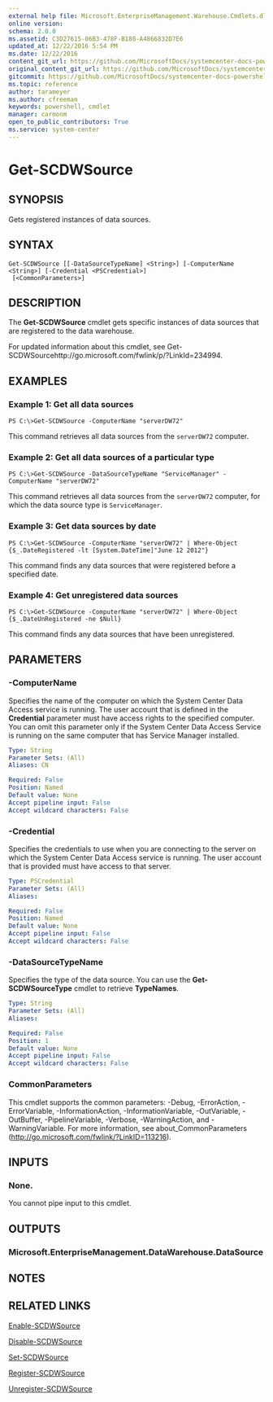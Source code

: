 ```yaml
---
external help file: Microsoft.EnterpriseManagement.Warehouse.Cmdlets.dll-Help.xml
online version: 
schema: 2.0.0
ms.assetid: C3D27615-06B3-478F-B180-A4866832D7E6
updated_at: 12/22/2016 5:54 PM
ms.date: 12/22/2016
content_git_url: https://github.com/MicrosoftDocs/systemcenter-docs-powershell/blob/master/systemcenter-cmdlets/SystemCenter2016/ServiceManagerDataWarehouse/vlatest/Get-SCDWSource.md
original_content_git_url: https://github.com/MicrosoftDocs/systemcenter-docs-powershell/blob/master/systemcenter-cmdlets/SystemCenter2016/ServiceManagerDataWarehouse/vlatest/Get-SCDWSource.md
gitcommit: https://github.com/MicrosoftDocs/systemcenter-docs-powershell/blob/17c3a51bd892aad46c731d9f381f0704b4815004/systemcenter-cmdlets/SystemCenter2016/ServiceManagerDataWarehouse/vlatest/Get-SCDWSource.md
ms.topic: reference
author: tarameyer
ms.author: cfreeman
keywords: powershell, cmdlet
manager: carmonm
open_to_public_contributors: True
ms.service: system-center
---
```


# Get-SCDWSource

## SYNOPSIS
Gets registered instances of data sources.

## SYNTAX

```
Get-SCDWSource [[-DataSourceTypeName] <String>] [-ComputerName <String>] [-Credential <PSCredential>]
 [<CommonParameters>]
```

## DESCRIPTION
The **Get-SCDWSource** cmdlet gets specific instances of data sources that are registered to the data warehouse.

For updated information about this cmdlet, see Get-SCDWSourcehttp://go.microsoft.com/fwlink/p/?LinkId=234994.

## EXAMPLES

### Example 1: Get all data sources
```
PS C:\>Get-SCDWSource -ComputerName "serverDW72"
```

This command retrieves all data sources from the `serverDW72` computer.

### Example 2: Get all data sources of a particular type
```
PS C:\>Get-SCDWSource -DataSourceTypeName "ServiceManager" -ComputerName "serverDW72"
```

This command retrieves all data sources from the `serverDW72` computer, for which the data source type is `ServiceManager`.

### Example 3: Get data sources by date
```
PS C:\>Get-SCDWSource -ComputerName "serverDW72" | Where-Object {$_.DateRegistered -lt [System.DateTime]"June 12 2012"}
```

This command finds any data sources that were registered before a specified date.

### Example 4: Get unregistered data sources
```
PS C:\>Get-SCDWSource -ComputerName "serverDW72" | Where-Object {$_.DateUnRegistered -ne $Null}
```

This command finds any data sources that have been unregistered.

## PARAMETERS

### -ComputerName
Specifies the name of the computer on which the System Center Data Access service is running.
The user account that is defined in the **Credential** parameter must have access rights to the specified computer.
You can omit this parameter only if the System Center Data Access Service is running on the same computer that has Service Manager installed.

```yaml
Type: String
Parameter Sets: (All)
Aliases: CN

Required: False
Position: Named
Default value: None
Accept pipeline input: False
Accept wildcard characters: False
```

### -Credential
Specifies the credentials to use when you are connecting to the server on which the System Center Data Access service is running.
The user account that is provided must have access to that server.

```yaml
Type: PSCredential
Parameter Sets: (All)
Aliases: 

Required: False
Position: Named
Default value: None
Accept pipeline input: False
Accept wildcard characters: False
```

### -DataSourceTypeName
Specifies the type of the data source.
You can use the **Get-SCDWSourceType** cmdlet to retrieve **TypeNames**.

```yaml
Type: String
Parameter Sets: (All)
Aliases: 

Required: False
Position: 1
Default value: None
Accept pipeline input: False
Accept wildcard characters: False
```

### CommonParameters
This cmdlet supports the common parameters: -Debug, -ErrorAction, -ErrorVariable, -InformationAction, -InformationVariable, -OutVariable, -OutBuffer, -PipelineVariable, -Verbose, -WarningAction, and -WarningVariable. For more information, see about_CommonParameters (http://go.microsoft.com/fwlink/?LinkID=113216).

## INPUTS

### None.
You cannot pipe input to this cmdlet.

## OUTPUTS

### Microsoft.EnterpriseManagement.DataWarehouse.DataSource

## NOTES

## RELATED LINKS

[Enable-SCDWSource](xref:SystemCenter2016/ServiceManagerDataWarehouse/vlatest/Enable-SCDWSource.md)

[Disable-SCDWSource](xref:SystemCenter2016/ServiceManagerDataWarehouse/vlatest/Disable-SCDWSource.md)

[Set-SCDWSource](xref:SystemCenter2016/ServiceManagerDataWarehouse/vlatest/Set-SCDWSource.md)

[Register-SCDWSource](xref:SystemCenter2016/ServiceManagerDataWarehouse/vlatest/Register-SCDWSource.md)

[Unregister-SCDWSource](xref:SystemCenter2016/ServiceManagerDataWarehouse/vlatest/Unregister-SCDWSource.md)

